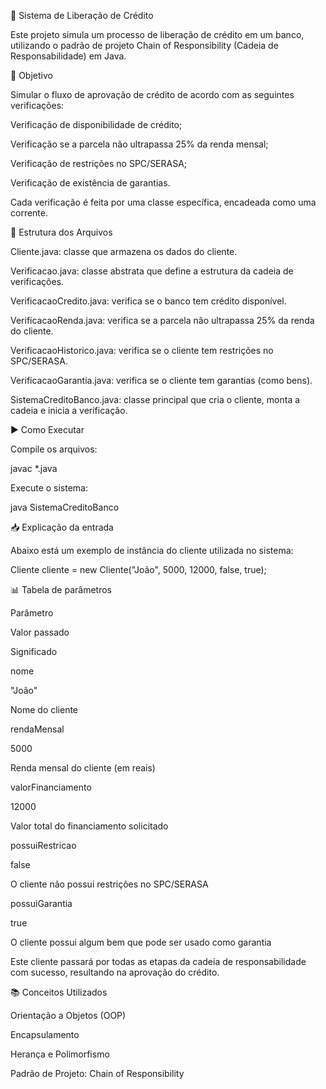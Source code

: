 🏦 Sistema de Liberação de Crédito

Este projeto simula um processo de liberação de crédito em um banco, utilizando o padrão de projeto Chain of Responsibility (Cadeia de Responsabilidade) em Java.

📌 Objetivo

Simular o fluxo de aprovação de crédito de acordo com as seguintes verificações:

Verificação de disponibilidade de crédito;

Verificação se a parcela não ultrapassa 25% da renda mensal;

Verificação de restrições no SPC/SERASA;

Verificação de existência de garantias.

Cada verificação é feita por uma classe específica, encadeada como uma corrente.

🧱 Estrutura dos Arquivos

Cliente.java: classe que armazena os dados do cliente.

Verificacao.java: classe abstrata que define a estrutura da cadeia de verificações.

VerificacaoCredito.java: verifica se o banco tem crédito disponível.

VerificacaoRenda.java: verifica se a parcela não ultrapassa 25% da renda do cliente.

VerificacaoHistorico.java: verifica se o cliente tem restrições no SPC/SERASA.

VerificacaoGarantia.java: verifica se o cliente tem garantias (como bens).

SistemaCreditoBanco.java: classe principal que cria o cliente, monta a cadeia e inicia a verificação.

▶️ Como Executar

Compile os arquivos:

javac *.java

Execute o sistema:

java SistemaCreditoBanco

📥 Explicação da entrada

Abaixo está um exemplo de instância do cliente utilizada no sistema:

Cliente cliente = new Cliente("João", 5000, 12000, false, true);

📊 Tabela de parâmetros

Parâmetro

Valor passado

Significado

nome

"João"

Nome do cliente

rendaMensal

5000

Renda mensal do cliente (em reais)

valorFinanciamento

12000

Valor total do financiamento solicitado

possuiRestricao

false

O cliente não possui restrições no SPC/SERASA

possuiGarantia

true

O cliente possui algum bem que pode ser usado como garantia

Este cliente passará por todas as etapas da cadeia de responsabilidade com sucesso, resultando na aprovação do crédito.

📚 Conceitos Utilizados

Orientação a Objetos (OOP)

Encapsulamento

Herança e Polimorfismo

Padrão de Projeto: Chain of Responsibility
